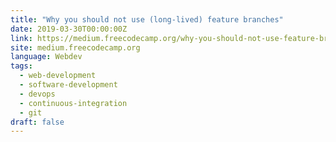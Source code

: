 ```yaml
---
title: "Why you should not use (long-lived) feature branches"
date: 2019-03-30T00:00:00Z
link: https://medium.freecodecamp.org/why-you-should-not-use-feature-branches-a86950126124?source=rss----336d898217ee---4
site: medium.freecodecamp.org
language: Webdev
tags:
  - web-development
  - software-development
  - devops
  - continuous-integration
  - git
draft: false
---
```

